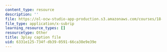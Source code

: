 ```yaml
---
content_type: resource
description: ''
file: https://ol-ocw-studio-app-production.s3.amazonaws.com/courses/18-01sc-single-variable-calculus-fall-2010/6331e125734fdb39059166ca38e9e39e_PNTnmH6jsRI.srt
file_type: application/x-subrip
learning_resource_types: []
resourcetype: Other
title: 3play caption file
uid: 6331e125-734f-db39-0591-66ca38e9e39e
---
```

